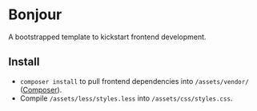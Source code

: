 # Bonjour

A bootstrapped template to kickstart frontend development.


## Install

- `composer install` to pull frontend dependencies into `/assets/vendor/` ([Composer](https://getcomposer.org/)).
- Compile `/assets/less/styles.less` into `/assets/css/styles.css`.